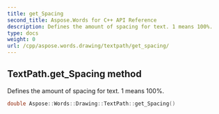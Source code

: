```yaml
---
title: get_Spacing
second_title: Aspose.Words for C++ API Reference
description: Defines the amount of spacing for text. 1 means 100%. 
type: docs
weight: 0
url: /cpp/aspose.words.drawing/textpath/get_spacing/
---
```

## TextPath.get_Spacing method


Defines the amount of spacing for text. 1 means 100%.

```cpp
double Aspose::Words::Drawing::TextPath::get_Spacing()
```

